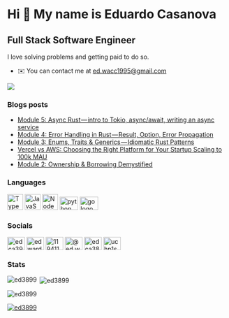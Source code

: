 Hi 👋 My name is Eduardo Casanova
=================================

Full Stack Software Engineer
----------------------------

I love solving problems and getting paid to do so.

* ✉️  You can contact me at [ed.wacc1995@gmail.com](mailto:ed.wacc1995@gmail.com)

<a href="https://www.github.com/ed3899" target="_blank" rel="noreferrer"><img
src="https://img.shields.io/github/followers/ed3899?logo=github&style=for-the-badge&color=22c55e&labelColor=1c1917" /></a>

### Blogs posts
<!-- BLOG-POST-LIST:START -->
- [Module 5: Async Rust — intro to Tokio, async/await, writing an async service](https://medium.com/@ed.wacc1995/module-5-async-rust-intro-to-tokio-async-await-writing-an-async-service-e3313d5b1779?source=rss-bcf029f2b23f------2)
- [Module 4: Error Handling in Rust — Result, Option, Error Propagation](https://blog.devgenius.io/module-4-error-handling-in-rust-result-option-error-propagation-929779bf65e2?source=rss-bcf029f2b23f------2)
- [Module 3: Enums, Traits &amp; Generics — Idiomatic Rust Patterns](https://blog.devgenius.io/module-3-enums-traits-generics-idiomatic-rust-patterns-8943ee6bb0ac?source=rss-bcf029f2b23f------2)
- [Vercel vs AWS: Choosing the Right Platform for Your Startup Scaling to 100k MAU](https://aws.plainenglish.io/vercel-vs-aws-choosing-the-right-platform-for-your-startup-scaling-to-100k-mau-3aee99d2eade?source=rss-bcf029f2b23f------2)
- [Module 2: Ownership &amp; Borrowing Demystified](https://blog.devgenius.io/module-2-ownership-borrowing-demystified-1fea6e76ec6f?source=rss-bcf029f2b23f------2)
<!-- BLOG-POST-LIST:END -->

### Languages
<p align="left">
  <a href="https://www.typescriptlang.org/" target="_blank" rel="noreferrer"><img src="https://raw.githubusercontent.com/danielcranney/readme-generator/main/public/icons/skills/typescript-colored.svg" width="36" height="36" alt="TypeScript" /></a>
  <a href="https://developer.mozilla.org/en-US/docs/Web/JavaScript" target="_blank" rel="noreferrer"><img src="https://raw.githubusercontent.com/danielcranney/readme-generator/main/public/icons/skills/javascript-colored.svg" width="36" height="36" alt="JavaScript" /></a>
  <a href="https://nodejs.org/en/" target="_blank" rel="noreferrer"><img src="https://raw.githubusercontent.com/danielcranney/readme-generator/main/public/icons/skills/nodejs-colored.svg" width="36" height="36" alt="NodeJS" /></a>
  <img src="https://cdn.jsdelivr.net/gh/devicons/devicon/icons/python/python-original.svg" height="30" width="42" alt="python logo"  />
  <img src="https://cdn.jsdelivr.net/gh/devicons/devicon/icons/go/go-original.svg" height="30" width="42" alt="go logo"  /
  <img src="https://cdn.jsdelivr.net/gh/devicons/devicon/icons/bash/bash-original.svg" height="30" width="42" alt="bash logo"  />
</p>

### Socials
<p align="left">
<a href="https://twitter.com/edca3911" target="blank"><img align="center" src="https://raw.githubusercontent.com/rahuldkjain/github-profile-readme-generator/master/src/images/icons/Social/twitter.svg" alt="edca3911" height="30" width="40" /></a>
<a href="https://linkedin.com/in/edwardcasanova" target="blank"><img align="center" src="https://raw.githubusercontent.com/rahuldkjain/github-profile-readme-generator/master/src/images/icons/Social/linked-in-alt.svg" alt="edwardcasanova" height="30" width="40" /></a>
<a href="https://stackoverflow.com/users/11941146" target="blank"><img align="center" src="https://raw.githubusercontent.com/rahuldkjain/github-profile-readme-generator/master/src/images/icons/Social/stack-overflow.svg" alt="11941146" height="30" width="40" /></a>
<a href="https://medium.com/@ed.wacc1995" target="blank"><img align="center" src="https://raw.githubusercontent.com/rahuldkjain/github-profile-readme-generator/master/src/images/icons/Social/medium.svg" alt="@ed.wacc1995" height="30" width="40" /></a>
<a href="https://www.leetcode.com/edca3899" target="blank"><img align="center" src="https://raw.githubusercontent.com/rahuldkjain/github-profile-readme-generator/master/src/images/icons/Social/leet-code.svg" alt="edca3899" height="30" width="40" /></a>
<a href="https://www.youtube.com/channel/UCHp1sNFMyrfFrVX_GneXlgg" target="blank"><img align="center" src="https://raw.githubusercontent.com/rahuldkjain/github-profile-readme-generator/master/src/images/icons/Social/youtube.svg" alt="uchp1snfmyrffrvx_gnexlgg" height="30" width="40" /></a>
</p>

### Stats
<p><img align="left" src="https://github-readme-stats.vercel.app/api/top-langs?username=ed3899&show_icons=true&locale=en&layout=compact" alt="ed3899" /></p>

<p>&nbsp;<img align="center" src="https://github-readme-stats.vercel.app/api?username=ed3899&show_icons=true&locale=en" alt="ed3899" /></p>

<p><img align="center" src="https://github-readme-streak-stats.herokuapp.com/?user=ed3899&" alt="ed3899" /></p>

<p align="left"> <a href="https://github.com/ryo-ma/github-profile-trophy"><img src="https://github-profile-trophy.vercel.app/?username=ed3899" alt="ed3899" /></a> </p>
